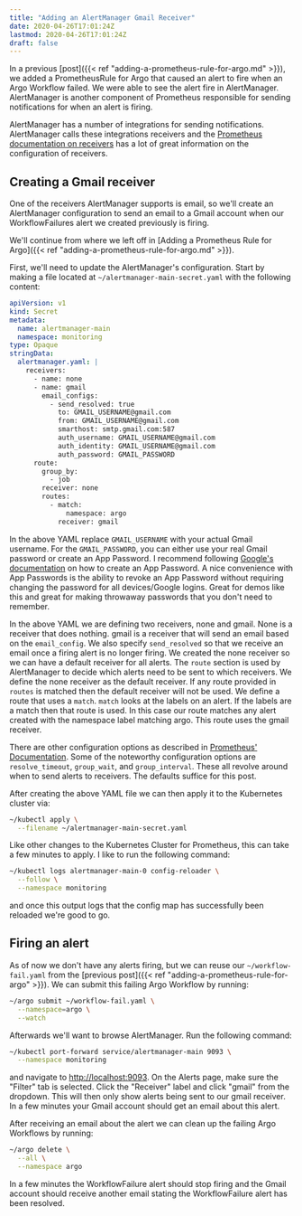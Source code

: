 ```yaml
---
title: "Adding an AlertManager Gmail Receiver"
date: 2020-04-26T17:01:24Z
lastmod: 2020-04-26T17:01:24Z
draft: false
---
```

In a previous [post]({{< ref "adding-a-prometheus-rule-for-argo.md" >}}), we added a
PrometheusRule for Argo that caused an alert to fire when an Argo Workflow failed.
We were able to see the alert fire in AlertManager. AlertManager is another component
of Prometheus responsible for sending notifications for when an alert is firing.

AlertManager has a number of integrations for sending notifications. AlertManager
calls these integrations receivers and the
[Prometheus documentation on receivers](https://prometheus.io/docs/alerting/configuration/#receiver)
has a lot of great information on the configuration of receivers.

## Creating a Gmail receiver

One of the receivers AlertManager supports is email, so we'll create an AlertManager
configuration to send an email to a Gmail account when our WorkflowFailures alert we created
previously is firing.

We'll continue from where we left off in
[Adding a Prometheus Rule for Argo]({{< ref "adding-a-prometheus-rule-for-argo.md" >}}).


First, we'll need to update the AlertManager's configuration. Start by making a file located at
`~/alertmanager-main-secret.yaml` with the following content:

```yaml
apiVersion: v1
kind: Secret
metadata:
  name: alertmanager-main
  namespace: monitoring
type: Opaque
stringData:
  alertmanager.yaml: |
    receivers:
      - name: none
      - name: gmail
        email_configs:
          - send_resolved: true
            to: GMAIL_USERNAME@gmail.com
            from: GMAIL_USERNAME@gmail.com
            smarthost: smtp.gmail.com:587
            auth_username: GMAIL_USERNAME@gmail.com
            auth_identity: GMAIL_USERNAME@gmail.com
            auth_password: GMAIL_PASSWORD
      route:
        group_by:
          - job
        receiver: none
        routes:
          - match:
              namespace: argo
            receiver: gmail
```

In the above YAML replace `GMAIL_USERNAME` with your actual Gmail username. For the
`GMAIL_PASSWORD`, you can either use your real Gmail password or create an App Password. I
recommend following
[Google's documentation](https://support.google.com/accounts/answer/185833?hl=en) on how
to create an App Password. A nice convenience with App Passwords is the ability to revoke
an App Password without requiring changing the password for all devices/Google logins. Great
for demos like this and great for making throwaway passwords that you don't need to remember.

In the above YAML we are defining two receivers, none and gmail. None is a receiver that does
nothing. gmail is a receiver that will send an email based on the `email_config`. We also
specify `send_resolved` so that we receive an email once a firing alert is no longer firing.
We created the none receiver so we can have a default receiver for all alerts. The `route`
section is used by AlertManager to decide which alerts need to be sent to which receivers. We
define the none receiver as the default receiver. If any route provided in `routes` is matched
then the default receiver will not be used. We define a route that uses a `match`. `match` looks
at the labels on an alert. If the labels are a match then that route is used. In this case
our route matches any alert created with the namespace label matching argo. This route uses
the gmail receiver.

There are other configuration options as described in
[Prometheus' Documentation](https://prometheus.io/docs/alerting/configuration/). Some of
the noteworthy configuration options are `resolve_timeout`, `group_wait`, and
`group_interval`. These all revolve around when to send alerts to receivers. The defaults
suffice for this post.

After creating the above YAML file we can then apply it to the Kubernetes cluster via:

```bash
~/kubectl apply \
  --filename ~/alertmanager-main-secret.yaml
```

Like other changes to the Kubernetes Cluster for Prometheus, this can take a few minutes to
apply. I like to run the following command:

```bash
~/kubectl logs alertmanager-main-0 config-reloader \
  --follow \
  --namespace monitoring
```

and once this output logs that the config map has successfully been reloaded we're good to go.

## Firing an alert

As of now we don't have any alerts firing, but we can reuse our `~/workflow-fail.yaml` from
the [previous post]({{< ref "adding-a-prometheus-rule-for-argo" >}}). We can submit this failing
Argo Workflow by running:

```bash
~/argo submit ~/workflow-fail.yaml \
  --namespace=argo \
  --watch
```

Afterwards we'll want to browse AlertManager. Run the following command:

```bash
~/kubectl port-forward service/alertmanager-main 9093 \
  --namespace monitoring
```

and navigate to [http://localhost:9093](http://localhost:9093). On the Alerts page, make sure
the "Filter" tab is selected. Click the "Receiver" label and click "gmail" from the dropdown.
This will then only show alerts being sent to our gmail receiver. In a few minutes your Gmail
account should get an email about this alert.

After receiving an email about the alert we can clean up the failing Argo Workflows by running:

```bash
~/argo delete \
  --all \
  --namespace argo
```

In a few minutes the WorkflowFailure alert should stop firing and the Gmail account should
receive another email stating the WorkflowFailure alert has been resolved.
